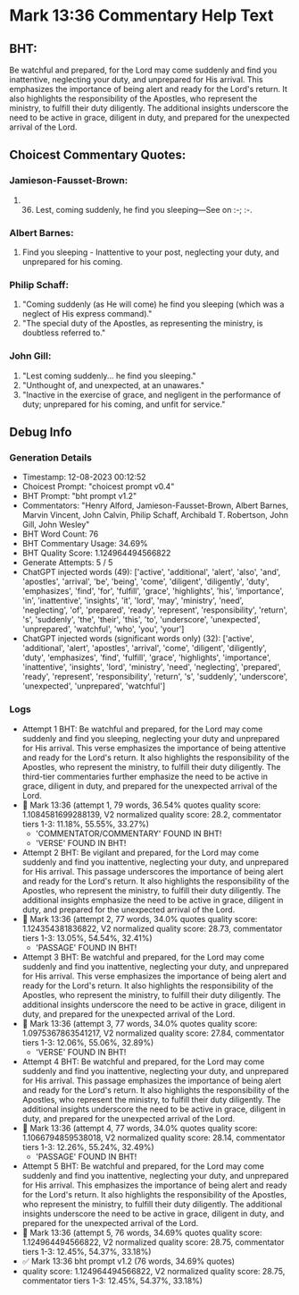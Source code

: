 # Mark 13:36 Commentary Help Text

## BHT:
Be watchful and prepared, for the Lord may come suddenly and find you inattentive, neglecting your duty, and unprepared for His arrival. This emphasizes the importance of being alert and ready for the Lord's return. It also highlights the responsibility of the Apostles, who represent the ministry, to fulfill their duty diligently. The additional insights underscore the need to be active in grace, diligent in duty, and prepared for the unexpected arrival of the Lord.

## Choicest Commentary Quotes:
### Jamieson-Fausset-Brown:
1. 36. Lest, coming suddenly, he find
	you sleeping—See on :-;
	 :-.


### Albert Barnes:
1. Find you sleeping - Inattentive to your post, neglecting your duty, and unprepared for his coming.


### Philip Schaff:
1. "Coming suddenly (as He will come) he find you sleeping (which was a neglect of His express command)."
2. "The special duty of the Apostles, as representing the ministry, is doubtless referred to."

### John Gill:
1. "Lest coming suddenly... he find you sleeping." 
2. "Unthought of, and unexpected, at an unawares." 
3. "Inactive in the exercise of grace, and negligent in the performance of duty; unprepared for his coming, and unfit for service."


## Debug Info
### Generation Details
- Timestamp: 12-08-2023 00:12:52
- Choicest Prompt: "choicest prompt v0.4"
- BHT Prompt: "bht prompt v1.2"
- Commentators: "Henry Alford, Jamieson-Fausset-Brown, Albert Barnes, Marvin Vincent, John Calvin, Philip Schaff, Archibald T. Robertson, John Gill, John Wesley"
- BHT Word Count: 76
- BHT Commentary Usage: 34.69%
- BHT Quality Score: 1.124964494566822
- Generate Attempts: 5 / 5
- ChatGPT injected words (49):
	['active', 'additional', 'alert', 'also', 'and', 'apostles', 'arrival', 'be', 'being', 'come', 'diligent', 'diligently', 'duty', 'emphasizes', 'find', 'for', 'fulfill', 'grace', 'highlights', 'his', 'importance', 'in', 'inattentive', 'insights', 'it', 'lord', 'may', 'ministry', 'need', 'neglecting', 'of', 'prepared', 'ready', 'represent', 'responsibility', 'return', 's', 'suddenly', 'the', 'their', 'this', 'to', 'underscore', 'unexpected', 'unprepared', 'watchful', 'who', 'you', 'your']
- ChatGPT injected words (significant words only) (32):
	['active', 'additional', 'alert', 'apostles', 'arrival', 'come', 'diligent', 'diligently', 'duty', 'emphasizes', 'find', 'fulfill', 'grace', 'highlights', 'importance', 'inattentive', 'insights', 'lord', 'ministry', 'need', 'neglecting', 'prepared', 'ready', 'represent', 'responsibility', 'return', 's', 'suddenly', 'underscore', 'unexpected', 'unprepared', 'watchful']

### Logs
- Attempt 1 BHT: Be watchful and prepared, for the Lord may come suddenly and find you sleeping, neglecting your duty and unprepared for His arrival. This verse emphasizes the importance of being attentive and ready for the Lord's return. It also highlights the responsibility of the Apostles, who represent the ministry, to fulfill their duty diligently. The third-tier commentaries further emphasize the need to be active in grace, diligent in duty, and prepared for the unexpected arrival of the Lord.
- 🔄 Mark 13:36 (attempt 1, 79 words, 36.54% quotes quality score: 1.1084581699288139, V2 normalized quality score: 28.2, commentator tiers 1-3: 11.18%, 55.55%, 33.27%) 
	- 'COMMENTATOR/COMMENTARY' FOUND IN BHT! 
	- 'VERSE' FOUND IN BHT!
- Attempt 2 BHT: Be vigilant and prepared, for the Lord may come suddenly and find you inattentive, neglecting your duty, and unprepared for His arrival. This passage underscores the importance of being alert and ready for the Lord's return. It also highlights the responsibility of the Apostles, who represent the ministry, to fulfill their duty diligently. The additional insights emphasize the need to be active in grace, diligent in duty, and prepared for the unexpected arrival of the Lord.
- 🔄 Mark 13:36 (attempt 2, 77 words, 34.0% quotes quality score: 1.124354381836822, V2 normalized quality score: 28.73, commentator tiers 1-3: 13.05%, 54.54%, 32.41%) 
	- 'PASSAGE' FOUND IN BHT!
- Attempt 3 BHT: Be watchful and prepared, for the Lord may come suddenly and find you inattentive, neglecting your duty, and unprepared for His arrival. This verse emphasizes the importance of being alert and ready for the Lord's return. It also highlights the responsibility of the Apostles, who represent the ministry, to fulfill their duty diligently. The additional insights underscore the need to be active in grace, diligent in duty, and prepared for the unexpected arrival of the Lord.
- 🔄 Mark 13:36 (attempt 3, 77 words, 34.0% quotes quality score: 1.0975367863541217, V2 normalized quality score: 27.84, commentator tiers 1-3: 12.06%, 55.06%, 32.89%) 
	- 'VERSE' FOUND IN BHT!
- Attempt 4 BHT: Be watchful and prepared, for the Lord may come suddenly and find you inattentive, neglecting your duty, and unprepared for His arrival. This passage emphasizes the importance of being alert and ready for the Lord's return. It also highlights the responsibility of the Apostles, who represent the ministry, to fulfill their duty diligently. The additional insights underscore the need to be active in grace, diligent in duty, and prepared for the unexpected arrival of the Lord.
- 🔄 Mark 13:36 (attempt 4, 77 words, 34.0% quotes quality score: 1.1066794859538018, V2 normalized quality score: 28.14, commentator tiers 1-3: 12.26%, 55.24%, 32.49%) 
	- 'PASSAGE' FOUND IN BHT!
- Attempt 5 BHT: Be watchful and prepared, for the Lord may come suddenly and find you inattentive, neglecting your duty, and unprepared for His arrival. This emphasizes the importance of being alert and ready for the Lord's return. It also highlights the responsibility of the Apostles, who represent the ministry, to fulfill their duty diligently. The additional insights underscore the need to be active in grace, diligent in duty, and prepared for the unexpected arrival of the Lord.
- 🔄 Mark 13:36 (attempt 5, 76 words, 34.69% quotes quality score: 1.124964494566822, V2 normalized quality score: 28.75, commentator tiers 1-3: 12.45%, 54.37%, 33.18%)
- ✅ Mark 13:36 bht prompt v1.2 (76 words, 34.69% quotes)
- quality score: 1.124964494566822, V2 normalized quality score: 28.75, commentator tiers 1-3: 12.45%, 54.37%, 33.18%)